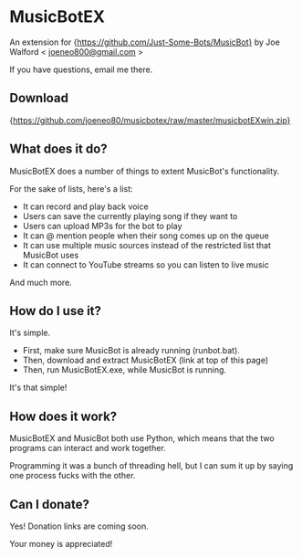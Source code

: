 # MusicBotEX
An extension for {https://github.com/Just-Some-Bots/MusicBot} by Joe Walford < joeneo800@gmail.com >

If you have questions, email me there.

## Download

{https://github.com/joeneo80/musicbotex/raw/master/musicbotEXwin.zip}

## What does it do?

MusicBotEX does a number of things to extent MusicBot's functionality.

For the sake of lists, here's a list:

- It can record and play back voice
- Users can save the currently playing song if they want to
- Users can upload MP3s for the bot to play
- It can @ mention people when their song comes up on the queue
- It can use multiple music sources instead of the restricted list that MusicBot uses
- It can connect to YouTube streams so you can listen to live music

And much more.

## How do I use it?

It's simple.

* First, make sure MusicBot is already running (runbot.bat).
* Then, download and extract MusicBotEX (link at top of this page)
* Then, run MusicBotEX.exe, while MusicBot is running.

It's that simple!

## How does it work?

MusicBotEX and MusicBot both use Python, which means that the two programs can interact and work together.

Programming it was a bunch of threading hell, but I can sum it up by saying one process fucks with the other.

## Can I donate?

Yes! Donation links are coming soon.

Your money is appreciated!
